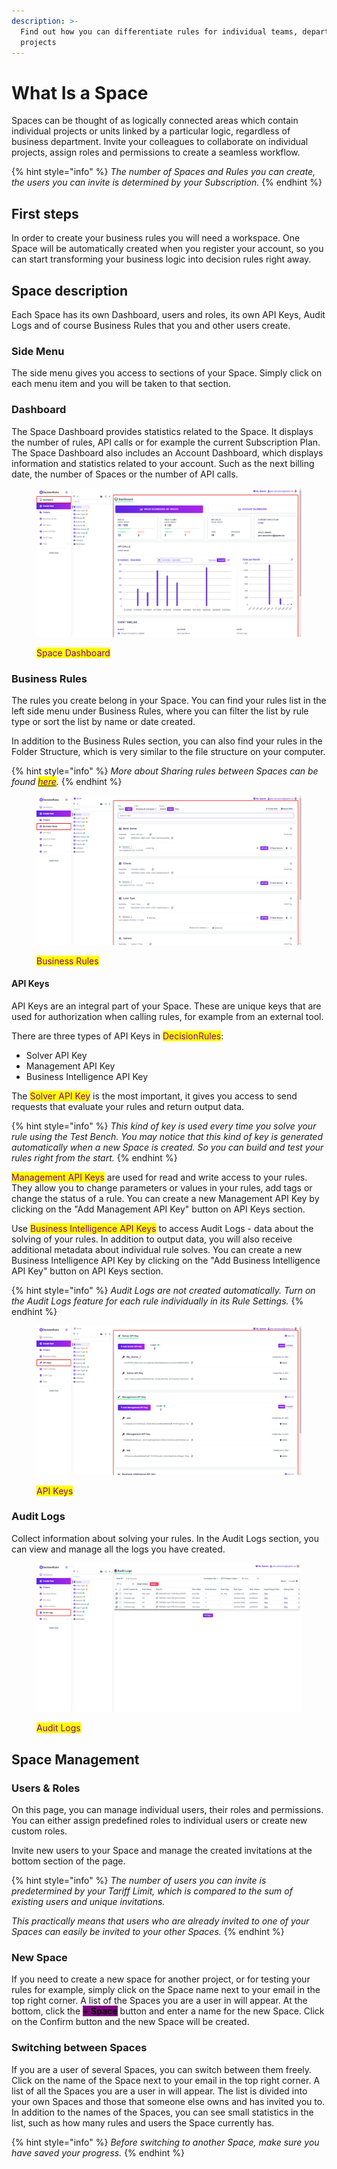 ```yaml
---
description: >-
  Find out how you can differentiate rules for individual teams, departments or
  projects
---
```


# What Is a Space

Spaces can be thought of as logically connected areas which contain individual projects or units linked by a particular logic, regardless of business department. Invite your colleagues to collaborate on individual projects, assign roles and permissions to create a seamless workflow.

{% hint style="info" %}
_The number of Spaces and Rules you can create, the users you can invite is determined by your Subscription._
{% endhint %}

## First steps

In order to create your business rules you will need a workspace. One Space will be automatically created when you register your account, so you can start transforming your business logic into decision rules right away.

## Space description

Each Space has its own Dashboard, users and roles, its own API Keys, Audit Logs and of course Business Rules that you and other users create.

### Side Menu

The side menu gives you access to sections of your Space. Simply click on each menu item and you will be taken to that section.

### **Dashboard**

The Space Dashboard provides statistics related to the Space. It displays the number of rules, API calls or for example the current Subscription Plan. The Space Dashboard also includes an Account Dashboard, which displays information and statistics related to your account. Such as the next billing date, the number of Spaces or the number of API calls.

<figure><img src="../.gitbook/assets/dashboard.png" alt=""><figcaption><p><mark style="color:purple;">Space Dashboard</mark></p></figcaption></figure>

### Business Rules

The rules you create belong in your Space. You can find your rules list in the left side menu under Business Rules, where you can filter the list by rule type or sort the list by name or date created.

In addition to the Business Rules section, you can also find your rules in the Folder Structure, which is very similar to the file structure on your computer.

{% hint style="info" %}
_More about Sharing rules between Spaces can be found_ [_<mark style="color:purple;">here</mark>_](https://app.gitbook.com/s/-MN4F4-qybg8XDATvios/teamwork/share-between-spaces)_._
{% endhint %}

<figure><img src="../.gitbook/assets/businessrules.png" alt=""><figcaption><p><mark style="color:purple;">Business Rules</mark></p></figcaption></figure>

#### API Keys

API Keys are an integral part of your Space. These are unique keys that are used for authorization when calling rules, for example from an external tool.

There are three types of API Keys in <mark style="color:purple;">DecisionRules</mark>:

* Solver API Key
* Management API Key
* Business Intelligence API Key

The <mark style="color:purple;">Solver API Key</mark> is the most important, it gives you access to send requests that evaluate your rules and return output data.

{% hint style="info" %}
_This kind of key is used every time you solve your rule using the Test Bench. You may notice that this kind of key is generated automatically when a new Space is created. So you can build and test your rules right from the start._
{% endhint %}

<mark style="color:purple;">Management API Keys</mark> are used for read and write access to your rules. They allow you to change parameters or values in your rules, add tags or change the status of a rule. You can create a new Management API Key by clicking on the "Add Management API Key" button on API Keys section.

Use <mark style="color:purple;">Business Intelligence API Keys</mark> to access Audit Logs - data about the solving of your rules. In addition to output data, you will also receive additional metadata about individual rule solves. You can create a new Business Intelligence API Key by clicking on the "Add Business Intelligence API Key" button on API Keys section.

{% hint style="info" %}
_Audit Logs are not created automatically. Turn on the Audit Logs feature for each rule individually in its Rule Settings._
{% endhint %}

<figure><img src="../.gitbook/assets/apikeys.png" alt=""><figcaption><p><mark style="color:purple;">API Keys</mark></p></figcaption></figure>

### Audit Logs

Collect information about solving your rules. In the Audit Logs section, you can view and manage all the logs you have created.

<figure><img src="../.gitbook/assets/auditlogs.png" alt=""><figcaption><p><mark style="color:purple;">Audit Logs</mark></p></figcaption></figure>

## Space Management

### Users & Roles

On this page, you can manage individual users, their roles and permissions. You can either assign predefined roles to individual users or create new custom roles.

Invite new users to your Space and manage the created invitations at the bottom section of the page.

{% hint style="info" %}
_The number of users you can invite is predetermined by your Tariff Limit, which is compared to the sum of existing users and unique invitations._

_This practically means that users who are already invited to one of your Spaces can easily be invited to your other Spaces._
{% endhint %}

### New Space

If you need to create a new space for another project, or for testing your rules for example, simply click on the Space name next to your email in the top right corner. A list of the Spaces you are a user in will appear. At the bottom, click the  <mark style="background-color:purple;">**+ Space**</mark>  button and enter a name for the new Space. Click on the Confirm button and the new Space will be created.

### Switching between Spaces

If you are a user of several Spaces, you can switch between them freely. Click on the name of the Space next to your email in the top right corner. A list of all the Spaces you are a user in will appear. The list is divided into your own Spaces and those that someone else owns and has invited you to. In addition to the names of the Spaces, you can see small statistics in the list, such as how many rules and users the Space currently has.

{% hint style="info" %}
_Before switching to another Space, make sure you have saved your progress._
{% endhint %}

